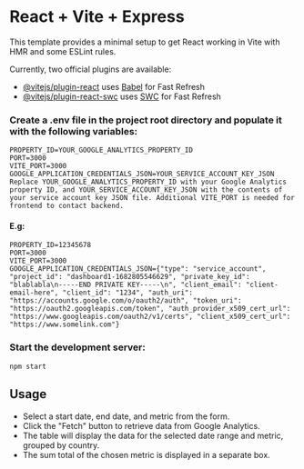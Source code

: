 # React + Vite + Express

This template provides a minimal setup to get React working in Vite with HMR and some ESLint rules.

Currently, two official plugins are available:

- [@vitejs/plugin-react](https://github.com/vitejs/vite-plugin-react/blob/main/packages/plugin-react/README.md) uses [Babel](https://babeljs.io/) for Fast Refresh
- [@vitejs/plugin-react-swc](https://github.com/vitejs/vite-plugin-react-swc) uses [SWC](https://swc.rs/) for Fast Refresh

### Create a .env file in the project root directory and populate it with the following variables:

```
PROPERTY_ID=YOUR_GOOGLE_ANALYTICS_PROPERTY_ID
PORT=3000
VITE_PORT=3000
GOOGLE_APPLICATION_CREDENTIALS_JSON=YOUR_SERVICE_ACCOUNT_KEY_JSON
Replace YOUR_GOOGLE_ANALYTICS_PROPERTY_ID with your Google Analytics property ID, and YOUR_SERVICE_ACCOUNT_KEY_JSON with the contents of your service account key JSON file. Additional VITE_PORT is needed for frontend to contact backend.
```

#### E.g:

```
PROPERTY_ID=12345678
PORT=3000
VITE_PORT=3000
GOOGLE_APPLICATION_CREDENTIALS_JSON={"type": "service_account", "project_id": "dashboard1-1682805546629", "private_key_id": "blablabla\n-----END PRIVATE KEY-----\n", "client_email": "client-email-here", "client_id": "1234", "auth_uri": "https://accounts.google.com/o/oauth2/auth", "token_uri": "https://oauth2.googleapis.com/token", "auth_provider_x509_cert_url": "https://www.googleapis.com/oauth2/v1/certs", "client_x509_cert_url": "https://www.somelink.com"}
```

### Start the development server:

```
npm start
```

## Usage

- Select a start date, end date, and metric from the form.
- Click the "Fetch" button to retrieve data from Google Analytics.
- The table will display the data for the selected date range and metric, grouped by country.
- The sum total of the chosen metric is displayed in a separate box.
